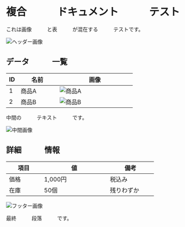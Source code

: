 # 複合　　　ドキュメント　　　テスト

これは画像　　　と表　　　が混在する　　　テストです。

![ヘッダー画像](header.jpg)

## データ　　　一覧

| ID | 名前　　　 | 画像　　　　　　　　　　 |
|----|----------|------------------------|
| 1  | 商品A　　　 | ![商品A](product_a.jpg) |
| 2  | 商品B　　　 | ![商品B](product_b.jpg) |

中間の　　　テキスト　　　です。

![中間画像](middle.png)

## 詳細　　　情報

| 項目　　　 | 値　　　　　　　　　 | 備考　　　　　 |
|----------|-------------------|--------------|
| 価格　　　 | 1,000円　　　　　　 | 税込み　　　　 |
| 在庫　　　 | 50個　　　　　　　　 | 残りわずか　　 |

![フッター画像](footer.gif)

最終　　　段落　　　です。